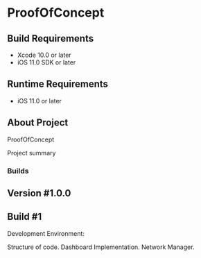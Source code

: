 # ProofOfConcept

## Build Requirements
+ Xcode 10.0 or later
+ iOS 11.0 SDK or later

## Runtime Requirements
+ iOS 11.0 or later

## About Project
ProofOfConcept

Project summary

### Builds

## Version #1.0.0

## Build #1
Development Environment:

Structure of code.
Dashboard Implementation.
Network Manager.


